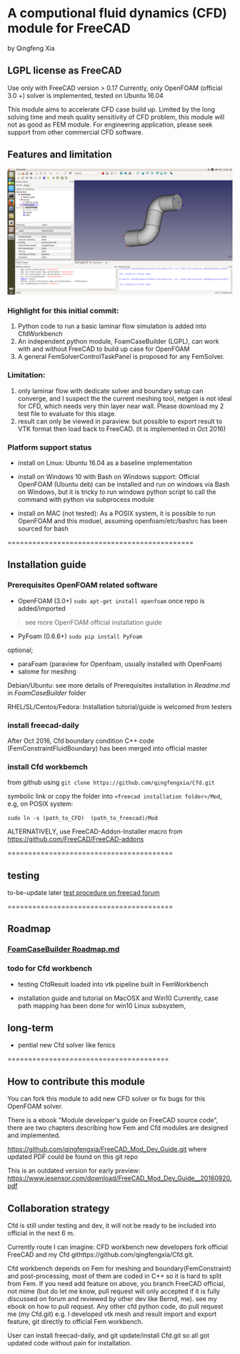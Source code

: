 # A computional fluid dynamics (CFD) module for FreeCAD

by Qingfeng Xia

## LGPL license as FreeCAD

Use only with FreeCAD version > 0.17
Currently, only OpenFOAM (official 3.0 +) solver is implemented, tested on Ubuntu 16.04

This module aims to accelerate CFD case build up. Limited by the long solving time and mesh quality sensitivity of CFD problem, this module will not as good as FEM module. For engineering application, please seek support from other commercial CFD software.


## Features and limitation

![FreeCAD CFDworkbench screenshot](https://github.com/qingfengxia/qingfengxia.github.io/blob/master/images/FreeCAD_CFDworkbench_screenshot.png)

### Highlight for this initial commit:

1. Python code to run a basic laminar flow simulation is added into CfdWorkbench
2. An independent python module, FoamCaseBuilder (LGPL), can work with and without FreeCAD to build up case for OpenFOAM
3. A general FemSolverControlTaskPanel is proposed for any FemSolver.

### Limitation:

1. only laminar flow with dedicate solver and boundary setup can converge, and I suspect the the current meshing tool, netgen is not ideal for CFD, which needs very thin layer near wall. Please download my 2 test file to evaluate for this stage.
2. result can only be viewed in paraview. but possible to export result to VTK format then load back to FreeCAD. (it is implemented in Oct 2016)


### Platform support status
- install on Linux:
        Ubuntu 16.04 as a baseline implementation

- install on Windows 10 with Bash on Windows support:
        Official OpenFOAM  (Ubuntu deb) can be installed and run on windows via Bash on Windows,
        but it is tricky to run windows python script to call the command with python via subprocess module

- install on MAC (not tested):
        As a POSIX system, it is possible to run OpenFOAM and this moduel, assuming openfoam/etc/bashrc has been sourced for bash
      
=============================================
  
## Installation guide

### Prerequisites OpenFOAM related software

- OpenFOAM (3.0+)  `sudo apt-get install openfoam` once repo is added/imported

> see more OpenFOAM official installation guide

- PyFoam (0.6.6+) `sudo pip install PyFoam`
 
optional;

- paraFoam (paraview for Openfoam, usually installed with OpenFoam)
- salome for mesihng

Debian/Ubuntu: see more details of Prerequisites installation in *Readme.md* in *FoamCaseBuilder* folder

RHEL/SL/Centos/Fedora: Installation tutorial/guide is welcomed from testers

### install freecad-daily
After Oct 2016, Cfd boundary condition C++ code (FemConstraintFluidBoundary) has been merged into official master
        
### install Cfd workbemch
from github using
`git clone https://github.com/qingfengxia/Cfd.git`
        
symbolic link or copy the folder into `<freecad installation folder>/Mod`, 
e.g, on POSIX system: 

`sudo ln -s (path_to_CFD)  (path_to_freecad)/Mod`
        

ALTERNATIVELY, use FreeCAD-Addon-Installer macro from <https://github.com/FreeCAD/FreeCAD-addons>

========================================

## testing

to-be-update later
[test procedure on freecad forum](http://forum.freecadweb.org/viewtopic.php?f=18&t=17322)


========================================

## Roadmap

### [FoamCaseBuilder Roadmap.md](FoamBaseBuilder/Roadmap.md)

### todo for Cfd workbench

+ testing CfdResult loaded into vtk pipeline built in FemWorkbench

+ installation guide and tutorial on MacOSX and Win10
  Currently, case path mapping has been done for win10 Linux subsystem, 

## long-term
+ pential new Cfd solver like fenics

=======================================

## How to contribute this module

You can fork this module to add new CFD solver or fix bugs for this OpenFOAM solver.

There is a ebook "Module developer's guide on FreeCAD source code", there are two chapters describing how Fem and Cfd modules are designed and implemented.

<https://github.com/qingfengxia/FreeCAD_Mod_Dev_Guide.git> where updated PDF could be found on this git repo

This is an outdated version for early preview:
<https://www.iesensor.com/download/FreeCAD_Mod_Dev_Guide__20160920.pdf>

## Collaboration strategy

Cfd is still under testing and dev, it will not be ready to be included into official in the next 6 m.

Currently route I can imagine:
CFD workbench new developers fork official FreeCAD and my Cfd githttps://github.com/qingfengxia/Cfd.git.

Cfd workbench depends on Fem for meshing and boundary(FemConstraint) and post-processing, most of them are coded in C++ so it is hard to split from Fem. If you need add feature on above, you branch FreeCAD official, not mime (but do let me know, pull request will only accepted if it is fully discussed on forum and reviewed by other dev like Bernd, me). see my ebook on how to pull request. Any other cfd python code, do pull request me (my Cfd.git) e.g. I developed vtk mesh and result import and export feature, git directly to official Fem workbench.

User can install freecad-daily, and git update/install Cfd.git so all got updated code without pain for installation.


